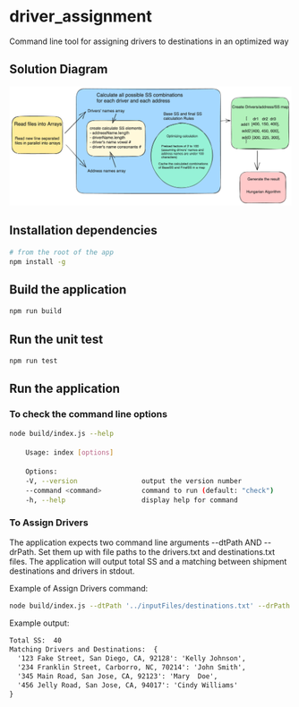 # driver_assignment

Command line tool for assigning drivers to destinations in an optimized way

## Solution Diagram
<img src="./src/assets/solution_diagram.png"/>

## Installation dependencies

```bash
# from the root of the app
npm install -g
```

## Build the application

```bash
npm run build
```

## Run the unit test

```bash
npm run test
```

## Run the application

### To check the command line options

```bash
node build/index.js --help

    Usage: index [options]

    Options:
    -V, --version                output the version number
    --command <command>          command to run (default: "check")
    -h, --help                   display help for command
```

### To Assign Drivers

The application expects two command line arguments --dtPath AND --drPath.
Set them up with file paths to the drivers.txt and destinations.txt files.
The application will output total SS and a matching between shipment destinations and drivers in stdout.

Example of Assign Drivers command:

```bash
node build/index.js --dtPath '../inputFiles/destinations.txt' --drPath '../inputFiles/drivers.txt' > result.txt
```

Example output:

```
Total SS:  40
Matching Drivers and Destinations:  {
  '123 Fake Street, San Diego, CA, 92128': 'Kelly Johnson',
  '234 Franklin Street, Carborro, NC, 70214': 'John Smith',
  '345 Main Road, San Jose, CA, 92123': 'Mary  Doe',
  '456 Jelly Road, San Jose, CA, 94017': 'Cindy Williams'
}
```